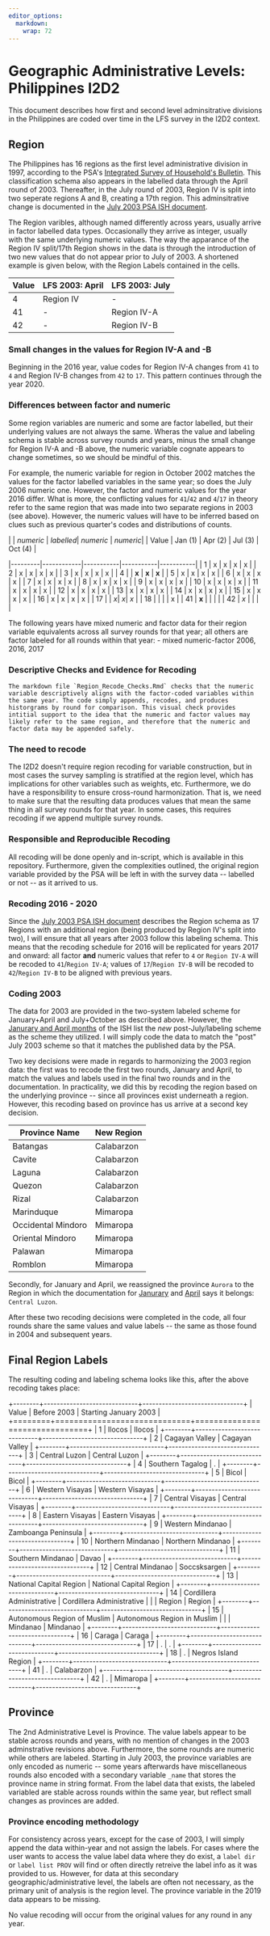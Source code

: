 ```yaml
---
editor_options: 
  markdown: 
    wrap: 72
---
```


# Geographic Administrative Levels: Philippines I2D2

This document describes how first and second level adminsitrative
divisions in the Philippines are coded over time in the LFS survey in
the I2D2 context.

## Region

The Philippines has 16 regions as the first level administrative
division in 1997, according to the PSA's [Integrated Survey of
Household's
Bulletin](https://psa.gov.ph/sites/default/files/ISHB_series%20no.%2089_Labor%20Force_January%201997.pdf).
This classification schema also appears in the labelled data through the
April round of 2003. Thereafter, in the July round of 2003, Region IV is
split into two seperate regions A and B, creating a 17th region. This
adminsitrative change is documented in the [July 2003 PSA ISH
document](https://psa.gov.ph/sites/default/files/ISHB_series%20no.%20117_Labor%20Force_July%202003%20.pdf).

The Region varibles, although named differently across years, usually
arrive in factor labelled data types. Occasionally they arrive as
integer, usually with the same underlying numeric values. The way the
apparance of the Region IV split/17th Region shows in the data is
through the introduction of two new values that do not appear prior to
July of 2003. A shortened example is given below, with the Region Labels
contained in the cells.

| Value | LFS 2003: April | LFS 2003: July |
|-------|-----------------|----------------|
| 4     | Region IV       | \-             |
| 41    | \-              | Region IV-A    |
| 42    | \-              | Region IV-B    |

### Small changes in the values for Region IV-A and -B

Beginning in the 2016 year, value codes for Region IV-A changes from
`41` to `4` and Region IV-B changes from `42` to `17`. This pattern
continues through the year 2020.

### Differences between factor and numeric

Some region variables are numeric and some are factor labelled, but
their underlying values are not always the same. Wheras the value and
labeling schema is stable across survey rounds and years, minus the
small change for Region IV-A and -B above, the numeric variable cognate
appears to change sometimes, so we should be mindful of this.

For example, the numeric variable for region in October 2002 matches the
values for the factor labelled variables in the same year; so does the
July 2006 numeric one. However, the factor and numeric values for the
year 2016 differ. What is more, the conflicting values for `41`/`42` and
`4`/`17` in theory refer to the same region that was made into two
separate regions in 2003 (see above). However, the numeric values will
have to be inferred based on clues such as previous quarter's codes and
distributions of counts.

|          \| *numeric* \| *labelled*\| *numeric* \| *numeric*\|
| Value \| Jan (1) \| Apr (2) \| Jul (3) \| Oct (4) \|

\|---------\|------------\|-----------\|-----------\|-----------\| \| 1
\| x \| x \| x \| x \| \| 2 \| x \| x \| x \| x \| \| 3 \| x \| x \| x
\| x \| \| 4 \| \| **x** \| **x** \| **x** \| \| 5 \| x \| x \| x \| x
\| \| 6 \| x \| x \| x \| x \| \| 7 \| x \| x \| x \| x \| \| 8 \| x \|
x \| x \| x \| \| 9 \| x \| x \| x \| x \| \| 10 \| x \| x \| x \| x \|
\| 11 \| x \| x \| x \| x \| \| 12 \| x \| x \| x \| x \| \| 13 \| x \|
x \| x \| x \| \| 14 \| x \| x \| x \| x \| \| 15 \| x \| x \| x \| x \|
\| 16 \| x \| x \| x \| x \| \| 17 \| \| *x*\| *x*\| *x* \| \| 18 \| \|
\| \| x \| \| 41 \| **x** \| \| \| \| \| 42 \| *x* \| \| \| \|

The following years have mixed numeric and factor data for their region
variable equivalents across all survey rounds for that year; all others
are factor labeled for all rounds within that year: - mixed
numeric-factor 2006, 2016, 2017

### Descriptive Checks and Evidence for Recoding

    The markdown file `Region_Recode_Checks.Rmd` checks that the numeric variable descriptively aligns with the factor-coded variables within the same year. The code simply appends, recodes, and produces historgrams by round for comparison. This visual check provides intitial support to the idea that the numeric and factor values may likely refer to the same region, and therefore that the numeric and factor data may be appended safely.

### The need to recode

The I2D2 doesn't require region recoding for variable construction, but
in most cases the survey sampling is stratified at the region level,
which has implications for other variables such as weights, etc.
Furthermore, we do have a responsibility to ensure cross-round
harmonization. That is, we need to make sure that the resulting data
produces values that mean the same thing in all survey rounds for that
year. In some cases, this requires recoding if we append multiple survey
rounds.

### Responsible and Reproducible Recoding

All recoding will be done openly and in-script, which is available in
this repository. Furthermore, given the complexities outlined, the
original region variable provided by the PSA will be left in with the
survey data -- labelled or not -- as it arrived to us.

### Recoding 2016 - 2020

Since the [July 2003 PSA ISH
document](https://psa.gov.ph/sites/default/files/ISHB_series%20no.%20117_Labor%20Force_July%202003%20.pdf)
describes the Region schema as 17 Regions with an additional region
(being produced by Region IV's split into two), I will ensure that all
years after 2003 follow this labeling schema. This means that the
recoding schedule for 2016 will be replicated for years 2017 and onward:
all factor **and** numeric values that refer to `4` or `Region IV-A`
will be recoded to `41`/`Region IV-A`; values of `17`/`Region IV-B` will
be recoded to `42`/`Region IV-B` to be aligned with previous years.

### Coding 2003

The data for 2003 are provided in the two-system labeled scheme for
January+April and July+October as described above. However, the
[Janurary and April
months](https://psa.gov.ph/node/33231/33231/33231/33231/33231?combine=2003)
of the ISH list the *new* post-July/labeling scheme as the scheme they
utilized. I will simply code the data to match the "post" July 2003
scheme so that it matches the published data by the PSA.

Two key decisions were made in regards to harmonizing the 2003 region
data: the first was to recode the first two rounds, January and April,
to match the values and labels used in the final two rounds and in the
documentation. In practicality, we did this by recoding the region based
on the underlying province -- since all provinces exist underneath a
region. However, this recoding based on province has us arrive at a
second key decision.

| Province Name      | New Region |
|--------------------|------------|
| Batangas           | Calabarzon |
| Cavite             | Calabarzon |
| Laguna             | Calabarzon |
| Quezon             | Calabarzon |
| Rizal              | Calabarzon |
| Marinduque         | Mimaropa   |
| Occidental Mindoro | Mimaropa   |
| Oriental Mindoro   | Mimaropa   |
| Palawan            | Mimaropa   |
| Romblon            | Mimaropa   |

Secondly, for January and April, we reassigned the province `Aurora` to
the Region in which the documentation for
[Janurary](https://psa.gov.ph/sites/default/files/ISHB_series%20no.115_Labor%20Force_Jan.%202003.pdf)
and
[April](https://psa.gov.ph/sites/default/files/ISHB_series%20no.%20116_Labor%20Force_April%202003%20.pdf)
says it belongs: `Central Luzon`.

After these two recoding decisions were completed in the code, all four
rounds share the same values and value labels -- the same as those found
in 2004 and subsequent years.

## Final Region Labels

The resulting coding and labeling schema looks like this, after the
above recoding takes place:

+--------+-----------------------------+-------------------------------+
| Value  | Before 2003                 | Starting January 2003         |
+========+=============================+===============================+
| 1      | Ilocos                      | Ilocos                        |
+--------+-----------------------------+-------------------------------+
| 2      | Cagayan Valley              | Cagayan Valley                |
+--------+-----------------------------+-------------------------------+
| 3      | Central Luzon               | Central Luzon                 |
+--------+-----------------------------+-------------------------------+
| 4      | Southern Tagalog            | .                             |
+--------+-----------------------------+-------------------------------+
| 5      | Bicol                       | Bicol                         |
+--------+-----------------------------+-------------------------------+
| 6      | Western Visayas             | Western Visayas               |
+--------+-----------------------------+-------------------------------+
| 7      | Central Visayas             | Central Visayas               |
+--------+-----------------------------+-------------------------------+
| 8      | Eastern Visayas             | Eastern Visayas               |
+--------+-----------------------------+-------------------------------+
| 9      | Western Mindanao            | Zamboanga Peninsula           |
+--------+-----------------------------+-------------------------------+
| 10     | Northern Mindanao           | Northern Mindanao             |
+--------+-----------------------------+-------------------------------+
| 11     | Southern Mindanao           | Davao                         |
+--------+-----------------------------+-------------------------------+
| 12     | Central Mindanao            | Soccsksargen                  |
+--------+-----------------------------+-------------------------------+
| 13     | National Capital Region     | National Capital Region       |
+--------+-----------------------------+-------------------------------+
| 14     | Cordillera Administrative   | Cordillera Administrative     |
|        | Region                      | Region                        |
+--------+-----------------------------+-------------------------------+
| 15     | Autonomous Region of Muslim | Autonomous Region in Muslim   |
|        | Mindanao                    | Mindanao                      |
+--------+-----------------------------+-------------------------------+
| 16     | Caraga                      | Caraga                        |
+--------+-----------------------------+-------------------------------+
| 17     | .                           | .                             |
+--------+-----------------------------+-------------------------------+
| 18     | .                           | Negros Island Region          |
+--------+-----------------------------+-------------------------------+
| 41     | .                           | Calabarzon                    |
+--------+-----------------------------+-------------------------------+
| 42     | .                           | Mimaropa                      |
+--------+-----------------------------+-------------------------------+

## Province

The 2nd Administrative Level is Province. The value labels appear to be
stable across rounds and years, with no mention of changes in the 2003
adminstrative revisions above. Furthermore, the some rounds are numeric
while others are labeled. Starting in July 2003, the province variables
are only encoded as numeric -- some years afterwards have miscellaneous
rounds also encoded with a secondary variable `_name` that stores the
province name in string format. From the label data that exists, the
labeled variabled are stable across rounds within the same year, but
reflect small changes as provinces are added.

### Province encoding methodology

For consistency across years, except for the case of 2003, I will simply
append the data within-year and not assign the labels. For cases where
the user wants to access the value label data where they do exist, a
`label dir` or `label list PROV` will find or often directly retreive
the label info as it was provided to us. However, for data at this
secondary geographic/administrative level, the labels are often not
necessary, as the primary unit of analysis is the region level. The
province variable in the 2019 data appears to be missing.

No value recoding will occur from the original values for any round in
any year.
